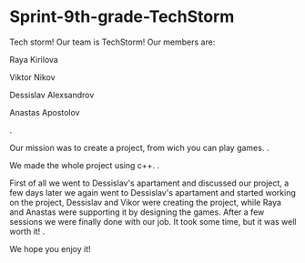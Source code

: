 # Sprint-9th-grade-TechStorm
Tech storm!
Our team is TechStorm!
Our members are:

Raya Kirilova

Viktor Nikov

Dessislav Alexsandrov

Anastas Apostolov

.


Our mission was to create a project, from wich you can play games.
.

We made the whole project using c++.
. 


First of all we went to Dessislav's apartament and discussed our project, a few days later we again went to Dessislav's apartament and started working on the project, Dessislav and Vikor were creating the project, while Raya and Anastas were supporting it by designing the games.
After a few sessions we were finally done with our job. It took some time, but it was well worth it!
.


We hope you enjoy it!
